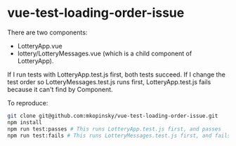 # vue-test-loading-order-issue

There are two components:
* LotteryApp.vue
* lottery/LotteryMessages.vue (which is a child component of LotteryApp).

If I run tests with LotteryApp.test.js first, both tests succeed.
If I change the test order so LotteryMessages.test.js runs first, LotteryApp.test.js fails because it can't find by Component.

To reproduce:
```bash
git clone git@github.com:mkopinsky/vue-test-loading-order-issue.git
npm install
npm run test:passes # This runs LotteryApp.test.js first, and passes
npm run test:fails # This runs LotteryMessages.test.js first, and fails
```
